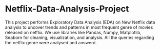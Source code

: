 # Netflix-Data-Analysis-Project
This project performs Exploratory Data Analysis (EDA) on New Netflix data analysis to uncover trends and patterns in most frequent genre of movies released on netflix. We use libraries like Pandas, Numpy, Matplotlib, Seaborn for cleaning, visualization, and analysis. All the queries regarding the netflix genre were analysed and answerd.
